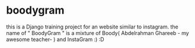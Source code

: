# boodygram
this is a Django training project for an website similar to instagram. the name of " BoodyGram " is a mixture of Boody( Abdelrahman Ghareeb - my awesome teacher- ) and InstaGram :) :D
